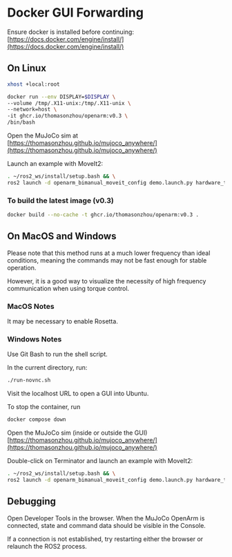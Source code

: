 # Docker GUI Forwarding

Ensure docker is installed before continuing: [https://docs.docker.com/engine/install/](https://docs.docker.com/engine/install/)

## On Linux
```sh
xhost +local:root
```

```sh
docker run --env DISPLAY=$DISPLAY \
--volume /tmp/.X11-unix:/tmp/.X11-unix \
--network=host \
-it ghcr.io/thomasonzhou/openarm:v0.3 \
/bin/bash
```

Open the MuJoCo sim at
[https://thomasonzhou.github.io/mujoco_anywhere/](https://thomasonzhou.github.io/mujoco_anywhere/)

Launch an example with MoveIt2:
```sh
. ~/ros2_ws/install/setup.bash && \
ros2 launch -d openarm_bimanual_moveit_config demo.launch.py hardware_type:=sim
```

### To build the latest image (v0.3)
```sh
docker build --no-cache -t ghcr.io/thomasonzhou/openarm:v0.3 .
```

## On MacOS and Windows

Please note that this method runs at a much lower frequency than ideal conditions, meaning the commands may not be fast enough for stable operation. 

However, it is a good way to visualize the necessity of high frequency communication when using torque control.

### MacOS Notes

It may be necessary to enable Rosetta.

### Windows Notes

Use Git Bash to run the shell script.

In the current directory, run:
```sh
./run-novnc.sh
```

Visit the localhost URL to open a GUI into Ubuntu.

To stop the container, run 
```sh
docker compose down
```


Open the MuJoCo sim (inside or outside the GUI)
[https://thomasonzhou.github.io/mujoco_anywhere/](https://thomasonzhou.github.io/mujoco_anywhere/)


Double-click on Terminator and launch an example with MoveIt2:
```sh
. ~/ros2_ws/install/setup.bash && \
ros2 launch -d openarm_bimanual_moveit_config demo.launch.py hardware_type:=sim
```

## Debugging

Open Developer Tools in the browser. When the MuJoCo OpenArm is connected, state and command data should be visible in the Console.

If a connection is not established, try restarting either the browser or relaunch the ROS2 process.